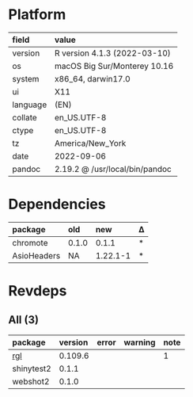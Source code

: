 # Platform

|field    |value                          |
|:--------|:------------------------------|
|version  |R version 4.1.3 (2022-03-10)   |
|os       |macOS Big Sur/Monterey 10.16   |
|system   |x86_64, darwin17.0             |
|ui       |X11                            |
|language |(EN)                           |
|collate  |en_US.UTF-8                    |
|ctype    |en_US.UTF-8                    |
|tz       |America/New_York               |
|date     |2022-09-06                     |
|pandoc   |2.19.2 @ /usr/local/bin/pandoc |

# Dependencies

|package     |old   |new      |Δ  |
|:-----------|:-----|:--------|:--|
|chromote    |0.1.0 |0.1.1    |*  |
|AsioHeaders |NA    |1.22.1-1 |*  |

# Revdeps

## All (3)

|package    |version |error |warning |note |
|:----------|:-------|:-----|:-------|:----|
|[rgl](problems.md#rgl)|0.109.6 |      |        |1    |
|shinytest2 |0.1.1   |      |        |     |
|webshot2   |0.1.0   |      |        |     |

